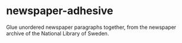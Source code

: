# newspaper-adhesive
Glue unordered newspaper paragraphs together, from the newspaper archive of the National Library of Sweden.
